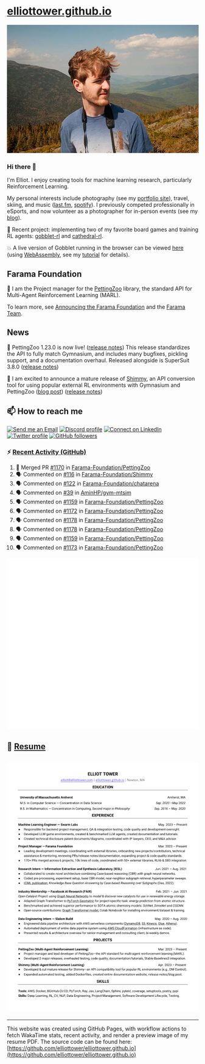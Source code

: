 # [elliottower.github.io](https://github.com/elliottower/elliottower.github.io)

[![A wild Elliot on Mt Washington](https://raw.githubusercontent.com/elliottower/elliottower.github.io/main/src/jpg/DSCF7539-600px.jpg?raw=true)](https://raw.githubusercontent.com/elliottower/elliottower.github.io/main/src/jpg/DSCF7539.jpg?raw=true)

### Hi there 👋

I'm Elliot. I enjoy creating tools for machine learning research, particularly Reinforcement Learning.

My personal interests include photography (see my [portfolio site](https://www.elliottower.com/)), travel, skiing, and music ([last.fm](https://www.last.fm/user/ajsdlfkwer), [spotify](https://open.spotify.com/user/12132818380)). I previously competed professionally in eSports, and now volunteer as a photographer for in-person events (see my [blog](https://www.elliottower.com/stories/?category=events)).

🤖 Recent project: implementing two of my favorite board games and training RL agents: [gobblet-rl](https://github.com/elliottower/gobblet-rl) and [cathedral-rl](https://github.com/elliottower/cathedral-rl). 

💥 A live version of Gobblet running in the browser can be viewed [here](https://elliottower.github.io/gobblet-rl/) (using [WebAssembly](https://webassembly.org/), see my [tutorial](https://github.com/elliottower/gobblet-rl/blob/main/tutorials/WebAssembly/web_assembly.md) for details).

## Farama Foundation

🚀 I am the Project manager for the [PettingZoo](https://github.com/Farama-Foundation/PettingZoo) library, the standard API for Multi-Agent Reinforcement Learning (MARL). 

To learn more, see [Announcing the Farama Foundation](https://farama.org/Announcing-The-Farama-Foundation) and the [Farama Team](https://farama.org/team).

## News

🎉 PettingZoo 1.23.0 is now live! ([release notes](https://github.com/Farama-Foundation/PettingZoo/releases/tag/1.23.0)) This release standardizes the API to fully match Gymnasium, and includes many bugfixes, pickling support, and a documentation overhaul. Released alongside is SuperSuit 3.8.0 ([release notes](https://github.com/Farama-Foundation/SuperSuit/releases/tag/3.8.0)) 

<!-- ![GitHub Release Date](https://img.shields.io/github/release-date/Farama-Foundation/PettingZoo) -->

🎉 I am excited to announce a mature release of [Shimmy](https://github.com/Farama-Foundation/Shimmy), an API conversion tool for using popular external RL environments with Gymnasium and PettingZoo ([blog post](https://farama.org/Announcing-Shimmy)) ([release notes](https://github.com/Farama-Foundation/Shimmy/releases/tag/v1.0.0)) 

## 📫 How to reach me

 [![Send me an Email](https://img.shields.io/badge/email-elliot%40elliottower.com-blue)](mailto:elliot@elliottower.com)
 [![Discord profile](https://img.shields.io/badge/Discord-7289DA?style=flat&logo=discord&logoColor=white)](https://discord.com/users/83091537923145728)
 [![Connect on LinkedIn](https://img.shields.io/badge/--linkedin?label=LinkedIn&logo=LinkedIn&style=social)](https://www.linkedin.com/in/elliot-tower)
 [![Twitter profile](https://img.shields.io/twitter/follow/elliottower?style=social)](https://twitter.com/ElliotTower/)
 [![GitHub followers](https://img.shields.io/github/followers/elliottower?style=social)](https://github.com/elliottower/)

### ⚡ [Recent Activity (GitHub)](https://github.com/elliottower)

<!--START_SECTION:activity-->
1. 🎉 Merged PR [#1170](https://github.com/Farama-Foundation/PettingZoo/pull/1170) in [Farama-Foundation/PettingZoo](https://github.com/Farama-Foundation/PettingZoo)
2. 🗣 Commented on [#116](https://github.com/Farama-Foundation/Shimmy/pull/116#issuecomment-1944071531) in [Farama-Foundation/Shimmy](https://github.com/Farama-Foundation/Shimmy)
3. 🗣 Commented on [#122](https://github.com/Farama-Foundation/chatarena/issues/122#issuecomment-1944062874) in [Farama-Foundation/chatarena](https://github.com/Farama-Foundation/chatarena)
4. 🗣 Commented on [#39](https://github.com/AminHP/gym-mtsim/issues/39#issuecomment-1944056783) in [AminHP/gym-mtsim](https://github.com/AminHP/gym-mtsim)
5. 🗣 Commented on [#1159](https://github.com/Farama-Foundation/PettingZoo/pull/1159#issuecomment-1944051158) in [Farama-Foundation/PettingZoo](https://github.com/Farama-Foundation/PettingZoo)
6. 🗣 Commented on [#1172](https://github.com/Farama-Foundation/PettingZoo/pull/1172#issuecomment-1942861825) in [Farama-Foundation/PettingZoo](https://github.com/Farama-Foundation/PettingZoo)
7. 🗣 Commented on [#1178](https://github.com/Farama-Foundation/PettingZoo/pull/1178#issuecomment-1942860962) in [Farama-Foundation/PettingZoo](https://github.com/Farama-Foundation/PettingZoo)
8. 🗣 Commented on [#1178](https://github.com/Farama-Foundation/PettingZoo/pull/1178#issuecomment-1942859905) in [Farama-Foundation/PettingZoo](https://github.com/Farama-Foundation/PettingZoo)
9. 🗣 Commented on [#1159](https://github.com/Farama-Foundation/PettingZoo/pull/1159#issuecomment-1915037210) in [Farama-Foundation/PettingZoo](https://github.com/Farama-Foundation/PettingZoo)
10. 🗣 Commented on [#1173](https://github.com/Farama-Foundation/PettingZoo/issues/1173#issuecomment-1914813966) in [Farama-Foundation/PettingZoo](https://github.com/Farama-Foundation/PettingZoo)
<!--END_SECTION:activity-->


<picture>
  <a href="https://metrics.lecoq.io/insights?user=elliottower">
   <img src="/github-metrics.svg" alt="Metrics">
  </a>
</picture>

## 📄 [Resume](https://elliottower.github.io/src/pdf/resume.pdf)

<!-- PDF-TO-MARKDOWN:START -->
![Page 1](src/png/page1.png "Page 1")
---
<!-- PDF-TO-MARKDOWN:END -->

----

This website was created using GitHub Pages, with workflow actions to fetch WakaTime stats, recent activity, and render a preview image of my resume PDF. The source code can be found here: [https://github.com/elliottower/elliottower.github.io](https://github.com/elliottower/elliottower.github.io)
